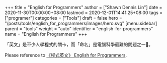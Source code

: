 +++
title = "English for Programmers"
author = ["Shawn Dennis Lin"]
date = 2020-11-30T00:00:00+08:00
lastmod = 2020-12-01T14:41:25+08:00
tags = ["programer"]
categories = ["Tools"]
draft = false
hero = "/posts/tools/english_for_programmers/images/hero.svg"
[menu.sidebar]
  parent = "tools"
  weight = "auto"
  identifier = "english-for-programmers"
  name = "English for Programmers"
+++

「英文」是不少人學程式的關卡，而「命名」是電腦科學最難的問題之一:mag_right:。  

Please reference to [《程式英文》 English for Programmers](https://github.com/EngTW/English-for-Programmers).  

<!--more-->
